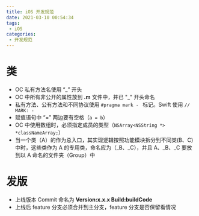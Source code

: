 ```yaml
---
title: iOS 开发规范
date: 2021-03-10 00:54:34
tags:
 - iOS
categories:
 - 开发规范
---
```


# 类

* OC 私有方法名使用 “_” 开头
* OC 中所有非公开的属性放到 **.m** 文件中，并已 "_" 开头命名
* 私有方法、公有方法和不同协议使用 `#pragma mark - ` 标记。Swift 使用 `// MARK: - `
* 赋值语句中 “=” 两边要有空格（`a = b`）
* OC 中使用数组时，必须指定成员的类型（`NSArray<NSString *> *classNameArray;`）
* 当一个类（A）的作为总入口，其实现逻辑按照功能模块拆分到不同类(B、C)中时，这些类作为 A 的专用类，命名应为（_B、_C），并且 A、_B、_C 要放到以 A 命名的文件夹（Group）中

# 发版

* 上线版本 Commit 命名为 **Version:x.x.x Build:buildCode**
* 上线后 feature 分支必须合并到主分支，feature 分支是否保留看情况